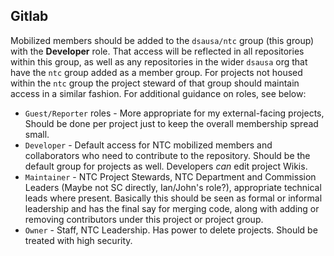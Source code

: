 ## Gitlab

Mobilized members should be added to the `dsausa/ntc` group (this group) with the **Developer** role. That access will be reflected in all repositories within this group, as well as any repositories in the wider `dsausa` org that have the `ntc` group added as a member group. For projects not housed within the `ntc` group the project steward of that group should maintain access in a similar fashion. For additional guidance on roles, see below:

* `Guest/Reporter` roles - More appropriate for my external-facing projects, Should be done per project just to keep the overall membership spread small.
* `Developer` - Default access for NTC mobilized members and collaborators who need to contribute to the repository. Should be the default group for projects as well. Developers _can_ edit project Wikis.
* `Maintainer` - NTC Project Stewards, NTC Department and Commission Leaders (Maybe not SC directly, Ian/John's role?), appropriate technical leads where present. Basically this should be seen as formal or informal leadership and has the final say for merging code, along with adding or removing contributors under this project or project group.
* `Owner` - Staff, NTC Leadership. Has power to delete projects. Should be treated with high security.